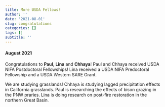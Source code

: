 ```yaml
---
title: More USDA Fellows!
author: ''
date: '2021-08-01'
slug: congratulations
categories: []
tags: []
subtitle: ''
---
```

#### August 2021

Congratulations to **Paul**, **Lina** and **Chhaya**! Paul and Chhaya received USDA NIFA Postdoctoral Fellowships! Lina received a USDA NIFA Predoctoral Fellowship and a USDA Western SARE Grant. 

We are studying grasslands! Chhaya is studying lagged precipitation effects in California grasslands. Paul is researching the effects of bison grazing in the PNW praries. Lina is doing research on post-fire restoration in the northern Great Basin.

<!--more-->
